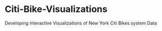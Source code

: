 # Citi-Bike-Visualizations
Developing Interactive Visualizations of New York Citi Bikes system Data
